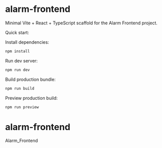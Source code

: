 # alarm-frontend

Minimal Vite + React + TypeScript scaffold for the Alarm Frontend project.

Quick start:

Install dependencies:

```bash
npm install
```

Run dev server:

```bash
npm run dev
```

Build production bundle:

```bash
npm run build
```

Preview production build:

```bash
npm run preview
```
# alarm-frontend
Alarm_Frontend

